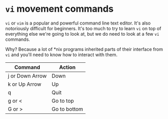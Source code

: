 # `vi` movement commands

`vi` or `vim` is a popular and powerful command line text editor. It's also
notoriously difficult for beginners. It's too much to try to learn `vi` on top
of everything else we're going to look at, but we do need to look at a few `vi`
commands.

Why? Because a lot of *nix programs inherited parts of their interface from `vi`
and you'll need to know how to interact with them.

| Command         | Action       |
|-----------------|--------------|
| j or Down Arrow | Down         |
| k or Up Arrow   | Up           |
| q               | Quit         |
| g or <          | Go to top    |
| G or >          | Go to bottom |
